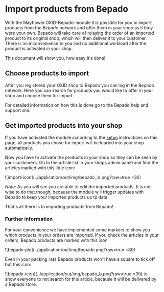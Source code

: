 # Import products from Bepado

With the Mayflower OXID-Bepado-module it is possible for you to import products from the *Bepado* network and offer 
them in your shop as if they were your own. Bepado will take care of relaying the order of an imported product to its 
original shop, which will then deliver it to your customer. There is no inconvenience to you and no additional workload 
after the product is activated in your shop.

This document will show you, how easy it's done!


## Choose products to import

After you registered your OXID shop to Bepado you can log in the Bepado network. Here you can search for products you 
would like to offer in your shop and choose them for import.

For detailed information on how this is done go to the Bepado help and support site.


## Get imported products into your shop

If you have activated the module according to the [setup](setup.md) 
instructions on this page, all products you chose for import will be loaded into your shop automatically. 

Now you have to activate the products in your shop so they can be seen by your customers. Go to the article list in your 
shops admin panel and find the articles marked with this little icon:

![import-icon](../application/out/img/bepado_in.png?raw=true =30) 

*Note:* As you will see you are able to edit the imported products. It is not wise to do that though, because the module will 
trigger updates with Bepado to keep your imported products up tp date.


That's all there is to importing products from Bepado!


### Further information

For your convenience we have implemented some markers to show you which products in your orders are imported. 
If you check the articles in your orders, Bepado products are marked with this icon:

![bepado-pic](../application/out/img/bepado.png?raw=true =80) 

Even in your packing lists Bepado products won't have a square to tick off but this icon:

![bepado-icon](../application/out/img/bepado_b.png?raw=true =30) 
to show everyone to not search for this article, because it will be delivered by a Bepado store.
